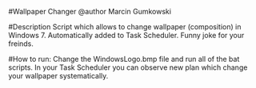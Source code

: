 #Wallpaper Changer
@author Marcin Gumkowski

#Description
Script which allows to change wallpaper (composition) in Windows 7. Automatically added to Task Scheduler. Funny joke for your freinds.

#How to run:
Change the WindowsLogo.bmp file and run all of the bat scripts. In your Task Scheduler you can observe new plan which change your wallpaper systematically.
